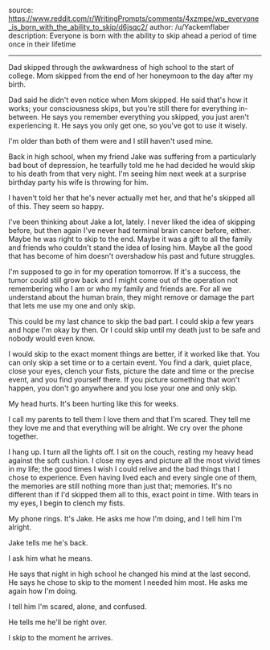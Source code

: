 source: https://www.reddit.com/r/WritingPrompts/comments/4xzmpe/wp_everyone_is_born_with_the_ability_to_skip/d6jsqc2/
author: /u/Yackemflaber
description: Everyone is born with the ability to skip ahead a period of time once in their lifetime

---

Dad skipped through the awkwardness of high school to the start of college. Mom skipped from the end of her honeymoon to the day after my birth.

Dad said he didn't even notice when Mom skipped. He said that's how it works; your consciousness skips, but you're still there for everything in-between. He says you remember everything you skipped, you just aren't experiencing it. He says you only get one, so you've got to use it wisely.

I'm older than both of them were and I still haven't used mine.

Back in high school, when my friend Jake was suffering from a particularly bad bout of depression, he tearfully told me he had decided he would skip to his death from that very night. I'm seeing him next week at a surprise birthday party his wife is throwing for him.

I haven't told her that he's never actually met her, and that he's skipped all of this. They seem so happy.

I've been thinking about Jake a lot, lately. I never liked the idea of skipping before, but then again I've never had terminal brain cancer before, either. Maybe he was right to skip to the end. Maybe it was a gift to all the family and friends who couldn't stand the idea of losing him. Maybe all the good that has become of him doesn't overshadow his past and future struggles.

I'm supposed to go in for my operation tomorrow. If it's a success, the tumor could still grow back and I might come out of the operation not remembering who I am or who my family and friends are. For all we understand about the human brain, they might remove or damage the part that lets me use my one and only skip.

This could be my last chance to skip the bad part. I could skip a few years and hope I'm okay by then. Or I could skip until my death just to be safe and nobody would even know.

I would skip to the exact moment things are better, if it worked like that. You can only skip a set time or to a certain event. You find a dark, quiet place, close your eyes, clench your fists, picture the date and time or the precise event, and you find yourself there. If you picture something that won't happen, you don't go anywhere and you lose your one and only skip.

My head hurts. It's been hurting like this for weeks.

I call my parents to tell them I love them and that I'm scared. They tell me they love me and that everything will be alright. We cry over the phone together.

I hang up. I turn all the lights off. I sit on the couch, resting my heavy head against the soft cushion. I close my eyes and picture all the most vivid times in my life; the good times I wish I could relive and the bad things that I chose to experience. Even having lived each and every single one of them, the memories are still nothing more than just that; memories. It's no different than if I'd skipped them all to this, exact point in time. With tears in my eyes, I begin to clench my fists.

My phone rings. It's Jake. He asks me how I'm doing, and I tell him I'm alright.

Jake tells me he's back.

I ask him what he means.

He says that night in high school he changed his mind at the last second. He says he chose to skip to the moment I needed him most. He asks me again how I'm doing.

I tell him I'm scared, alone, and confused.

He tells me he'll be right over.

I skip to the moment he arrives.
